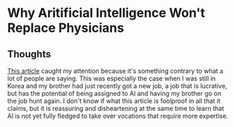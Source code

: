 # Why Aritificial Intelligence Won't Replace Physicians

## Thoughts

[This article](https://medicalfuturist.com/5-reasons-artificial-intelligence-wont-replace-physicians/#) caught my attention because it's something contrary to what a lot of people are saying. This was especially the case when I was still in Korea and my brother had just recently got a new job, a job that is lucrative, but has the potential of being assigned to AI and having my brother go on the job hunt again. I don't know if what this article is foolproof in all that it claims, but it is reassuring and disheartening at the same time to learn that AI is not yet fully fledged to take over vocations that require more expertise. 

